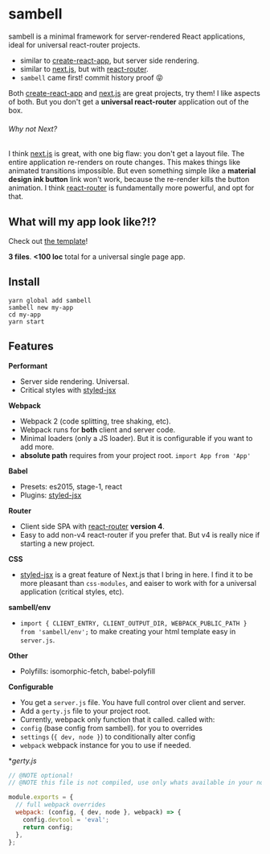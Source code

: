 # sambell
sambell is a minimal framework for server-rendered React applications, ideal for universal react-router projects.

- similar to [create-react-app](https://github.com/facebookincubator/create-react-app), but server side rendering.
- similar to [next.js](https://github.com/zeit/next.js), but with [react-router](https://github.com/ReactTraining/react-router).
- `sambell` came first! commit history proof :stuck_out_tongue_closed_eyes:

Both [create-react-app](https://github.com/facebookincubator/create-react-app) and [next.js](https://github.com/zeit/next.js) are great projects, try them! I like aspects of both. But you don't get a **universal react-router** application out of the box.

###### Why not Next?

I think [next.js](https://github.com/zeit/next.js) is great, with one big flaw: you don't get a layout file. The entire application re-renders on route changes. This makes things like animated transitions impossible. But even something simple like a **material design ink button** link won't work, because the re-render kills the button animation. I think [react-router](https://github.com/ReactTraining/react-router) is fundamentally more powerful, and opt for that.

## What will my app look like?!?

Check out [the template](template)!

**3 files**. **<100 loc** total for a universal single page app.

## Install

```
yarn global add sambell
sambell new my-app
cd my-app
yarn start
```

## Features

**Performant**

- Server side rendering. Universal.
- Critical styles with [styled-jsx](https://github.com/zeit/styled-jsx)

**Webpack**

- Webpack 2 (code splitting, tree shaking, etc).
- Webpack runs for **both** client and server code.
- Minimal loaders (only a JS loader). But it is configurable if you want to add more.
- **absolute path** requires from your project root. `import App from 'App'`

**Babel**

- Presets: es2015, stage-1, react
- Plugins: [styled-jsx](https://github.com/zeit/styled-jsx)

**Router**

- Client side SPA with [react-router](https://github.com/ReactTraining/react-router) **version 4**.
- Easy to add non-v4 react-router if you prefer that. But v4 is really nice if starting a new project.

**CSS**

- [styled-jsx](https://github.com/zeit/styled-jsx) is a great feature of Next.js that I bring in here. I find it to be more pleasant than `css-modules`, and eaiser to work with for a universal application (critical styles, etc).

**sambell/env**

- `import { CLIENT_ENTRY, CLIENT_OUTPUT_DIR, WEBPACK_PUBLIC_PATH } from 'sambell/env';` to make creating your html template easy in `server.js`.

**Other**

- Polyfills: isomorphic-fetch, babel-polyfill

**Configurable**

- You get a `server.js` file. You have full control over client and server.
- Add a `gerty.js` file to your project root.
- Currently, webpack only function that it called. called with:
 - `config` (base config from sambell). for you to overrides
 - `settings` (`{ dev, node }`) to conditionally alter config
 - `webpack` webpack instance for you to use if needed.

\**gerty.js*

```javascript
// @NOTE optional!
// @NOTE this file is not compiled, use only whats available in your node version!

module.exports = {
  // full webpack overrides
  webpack: (config, { dev, node }, webpack) => {
    config.devtool = 'eval';
    return config;
  },
};
```
